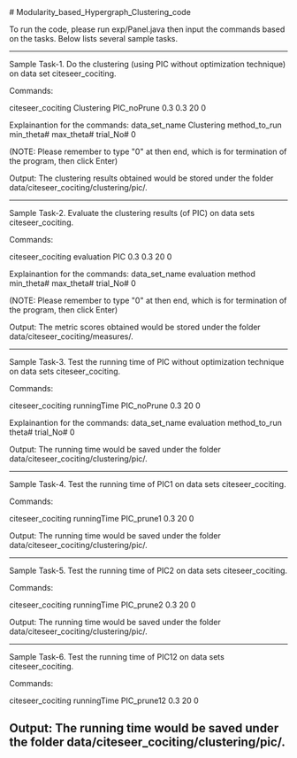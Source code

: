 <meta name="robots" content="noindex">
# Modularity_based_Hypergraph_Clustering_code

To run the code, please run exp/Panel.java then input the commands based on the tasks. Below lists several sample tasks.

------------------------------------------------------------------------------------------------------------
Sample Task-1. Do the clustering (using PIC without optimization technique) on data set citeseer_cociting.

Commands:

citeseer_cociting
Clustering PIC_noPrune 0.3 0.3 20
0

Explainantion for the commands: 
data_set_name 
Clustering method_to_run min_theta# max_theta# trial_No# 
0

(NOTE: Please remember to type "0" at then end, which is for termination of the program, then click Enter)  

Output:
The clustering results obtained would be stored under the folder data/citeseer_cociting/clustering/pic/.

------------------------------------------------------------------------------------------------------------

Sample Task-2. Evaluate the clustering results (of PIC) on data sets citeseer_cociting.

Commands:

citeseer_cociting
evaluation PIC 0.3 0.3 20
0

Explainantion for the commands:
data_set_name
evaluation method min_theta# max_theta# trial_No#
0

(NOTE: Please remember to type "0" at then end, which is for termination of the program, then click Enter)  

Output:
The metric scores obtained would be stored under the folder data/citeseer_cociting/measures/.

------------------------------------------------------------------------------------------------------------

Sample Task-3. Test the running time of PIC without optimization technique on data sets citeseer_cociting.

Commands:

citeseer_cociting
runningTime PIC_noPrune 0.3 20
0

Explainantion for the commands:
data_set_name
evaluation method_to_run theta# trial_No#
0

Output:
The running time would be saved under the folder data/citeseer_cociting/clustering/pic/.

------------------------------------------------------------------------------------------------------------

Sample Task-4. Test the running time of PIC1 on data sets citeseer_cociting.

Commands:

citeseer_cociting
runningTime PIC_prune1 0.3 20
0

Output:
The running time would be saved under the folder data/citeseer_cociting/clustering/pic/.

------------------------------------------------------------------------------------------------------------

Sample Task-5. Test the running time of PIC2 on data sets citeseer_cociting.

Commands:

citeseer_cociting
runningTime PIC_prune2 0.3 20
0

Output:
The running time would be saved under the folder data/citeseer_cociting/clustering/pic/.

------------------------------------------------------------------------------------------------------------

Sample Task-6. Test the running time of PIC12 on data sets citeseer_cociting.

Commands:

citeseer_cociting
runningTime PIC_prune12 0.3 20
0

Output:
The running time would be saved under the folder data/citeseer_cociting/clustering/pic/.
------------------------------------------------------------------------------------------------------------
